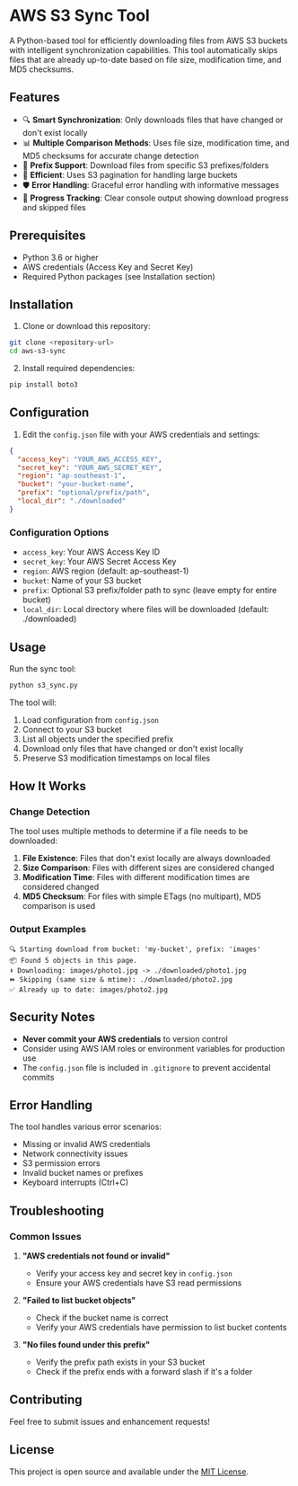 # AWS S3 Sync Tool

A Python-based tool for efficiently downloading files from AWS S3 buckets with intelligent synchronization capabilities. This tool automatically skips files that are already up-to-date based on file size, modification time, and MD5 checksums.

## Features

- 🔍 **Smart Synchronization**: Only downloads files that have changed or don't exist locally
- 📊 **Multiple Comparison Methods**: Uses file size, modification time, and MD5 checksums for accurate change detection
- 📁 **Prefix Support**: Download files from specific S3 prefixes/folders
- 🚀 **Efficient**: Uses S3 pagination for handling large buckets
- 🛡️ **Error Handling**: Graceful error handling with informative messages
- 📝 **Progress Tracking**: Clear console output showing download progress and skipped files

## Prerequisites

- Python 3.6 or higher
- AWS credentials (Access Key and Secret Key)
- Required Python packages (see Installation section)

## Installation

1. Clone or download this repository:
```bash
git clone <repository-url>
cd aws-s3-sync
```

2. Install required dependencies:
```bash
pip install boto3
```

## Configuration

1. Edit the `config.json` file with your AWS credentials and settings:

```json
{
  "access_key": "YOUR_AWS_ACCESS_KEY",
  "secret_key": "YOUR_AWS_SECRET_KEY",
  "region": "ap-southeast-1",
  "bucket": "your-bucket-name",
  "prefix": "optional/prefix/path",
  "local_dir": "./downloaded"
}
```

### Configuration Options

- `access_key`: Your AWS Access Key ID
- `secret_key`: Your AWS Secret Access Key
- `region`: AWS region (default: ap-southeast-1)
- `bucket`: Name of your S3 bucket
- `prefix`: Optional S3 prefix/folder path to sync (leave empty for entire bucket)
- `local_dir`: Local directory where files will be downloaded (default: ./downloaded)

## Usage

Run the sync tool:

```bash
python s3_sync.py
```

The tool will:
1. Load configuration from `config.json`
2. Connect to your S3 bucket
3. List all objects under the specified prefix
4. Download only files that have changed or don't exist locally
5. Preserve S3 modification timestamps on local files

## How It Works

### Change Detection

The tool uses multiple methods to determine if a file needs to be downloaded:

1. **File Existence**: Files that don't exist locally are always downloaded
2. **Size Comparison**: Files with different sizes are considered changed
3. **Modification Time**: Files with different modification times are considered changed
4. **MD5 Checksum**: For files with simple ETags (no multipart), MD5 comparison is used

### Output Examples

```
🔍 Starting download from bucket: 'my-bucket', prefix: 'images'
📦 Found 5 objects in this page.
⬇️ Downloading: images/photo1.jpg -> ./downloaded/photo1.jpg
⏩ Skipping (same size & mtime): ./downloaded/photo2.jpg
✅ Already up to date: images/photo2.jpg
```

## Security Notes

- **Never commit your AWS credentials** to version control
- Consider using AWS IAM roles or environment variables for production use
- The `config.json` file is included in `.gitignore` to prevent accidental commits

## Error Handling

The tool handles various error scenarios:

- Missing or invalid AWS credentials
- Network connectivity issues
- S3 permission errors
- Invalid bucket names or prefixes
- Keyboard interrupts (Ctrl+C)

## Troubleshooting

### Common Issues

1. **"AWS credentials not found or invalid"**
   - Verify your access key and secret key in `config.json`
   - Ensure your AWS credentials have S3 read permissions

2. **"Failed to list bucket objects"**
   - Check if the bucket name is correct
   - Verify your AWS credentials have permission to list bucket contents

3. **"No files found under this prefix"**
   - Verify the prefix path exists in your S3 bucket
   - Check if the prefix ends with a forward slash if it's a folder

## Contributing

Feel free to submit issues and enhancement requests!

## License

This project is open source and available under the [MIT License](LICENSE). 